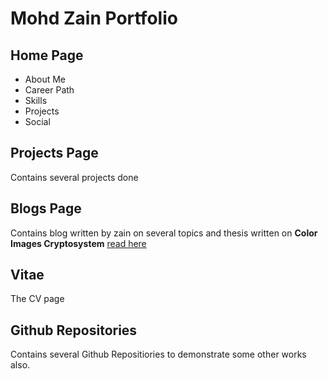 # Mohd Zain Portfolio
## Home Page
 - About Me
 - Career Path
 - Skills
 - Projects
 - Social

## Projects Page
Contains several projects done

## Blogs Page
Contains blog written by zain on several topics and thesis written on <strong>Color Images Cryptosystem</strong> <a href='https://mohdzain.com/blogs' target='_blank'>read here</a>

## Vitae 
The CV page

## Github Repositories 
Contains several Github Repositiories to demonstrate some other works also.
